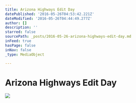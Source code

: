 ```yaml
---
title: Arizona Highways Edit Day
datePublished: '2016-05-26T04:53:42.221Z'
dateModified: '2016-05-26T04:44:49.277Z'
author: []
description: ''
starred: false
sourcePath: _posts/2016-05-26-arizona-highways-edit-day.md
inFeed: true
hasPage: false
inNav: false
_type: MediaObject

---
```

# Arizona Highways Edit Day
![](https://the-grid-user-content.s3-us-west-2.amazonaws.com/a187dc21-f3e6-47ed-9c6b-c674b5adb6e0.jpg)